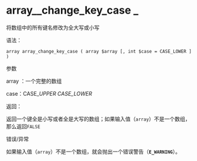 # array\__change\_key\_case _

将数组中的所有键名修改为全大写或小写

语法：

```
array array_change_key_case ( array $array [, int $case = CASE_LOWER ] )
```

参数

array ：一个完整的数组

case：CASE\__UPPER CASE\_LOWER_

返回：

返回一个键全是小写或者全是大写的数组；如果输入值（`array`）不是一个数组，那么返回`FALSE`

错误/异常

如果输入值（`array`）不是一个数组，就会抛出一个错误警告（**`E_WARNING`**）。

